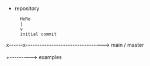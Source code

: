 



* repository

        HeRe
        |
        v
        initial commit
x------x---------------------------------> main / master   
        \
         +---------> examples